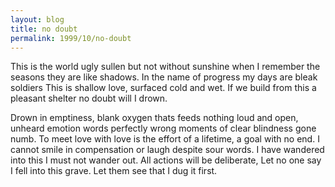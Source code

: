 ```yaml
---
layout: blog
title: no doubt
permalink: 1999/10/no-doubt
---
```


This is the world ugly
sullen but not without sunshine
when I remember the seasons
they are like shadows. In the name
of progress my days are bleak soldiers
This is shallow love,  surfaced
cold and wet. If we build
from this a pleasant shelter no
doubt will I drown.

Drown in emptiness, blank
oxygen thats feeds nothing
loud and open, unheard emotion
words perfectly wrong 
moments of clear blindness
gone numb. To meet love
with love is the effort of a lifetime,
a goal with no end. I cannot
smile in compensation
or laugh despite sour words. I
have wandered into this
I must not wander out.
All actions will be deliberate,
Let no one say I fell into
this grave. Let them
see that I dug it first.
